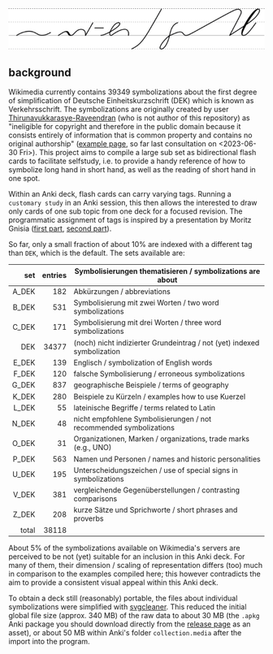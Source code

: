 <img src="./landing_700px.png" width="700" />

## background

Wikimedia currently contains 39349 symbolizations about the first degree
of simplification of Deutsche Einheitskurzschrift (DEK) which is known
as Verkehrsschrift. The symbolizations are originally created by user
[Thirunavukkarasye-Raveendran](https://commons.wikimedia.org/wiki/User:Thirunavukkarasye-Raveendran)
(who is not author of this repository) as "ineligible for copyright and
therefore in the public domain because it consists entirely of
information that is common property and contains no original authorship"
([example
page](https://commons.wikimedia.org/wiki/File:DEK_Deutsche_Einheitskurzschrift_-_Verkehrsschrift_-_Urheber.svg),
so far last consultation on \<2023-06-30 Fri\>). This project aims to
compile a large sub set as bidirectional flash cards to facilitate
selfstudy, i.e. to provide a handy reference of how to symbolize long
hand in short hand, as well as the reading of short hand in one spot.

Within an Anki deck, flash cards can carry varying tags. Running a
`customary study` in an Anki session, this then allows the interested to
draw only cards of one sub topic from one deck for a focused revision.
The programmatic assignment of tags is inspired by a presentation by
Moritz Gnisia ([first
part](https://gnisitricks.de/de/2018/09/Automatisch-Karteikarten-erstellen-Teil-1/),
[second
part](https://gnisitricks.de/de/2020/05/Automatisch-Karteikarten-Teil-2/)).

So far, only a small fraction of about 10% are indexed with a different
tag than `DEK`, which is the default. The sets available are:

|   set | entries | Symbolisierungen thematisieren / symbolizations are about               |
|------:|--------:|-------------------------------------------------------------------------|
| A_DEK |     182 | Abkürzungen / abbreviations                                             |
| B_DEK |     531 | Symbolisierung mit zwei Worten / two word symbolizations                |
| C_DEK |     171 | Symbolisierung mit drei Worten / three word symbolizations              |
|   DEK |   34377 | (noch) nicht indizierter Grundeintrag / not (yet) indexed symbolization |
| E_DEK |     139 | Englisch / symbolization of English words                               |
| F_DEK |     120 | falsche Symbolisierung / erroneous symbolizations                       |
| G_DEK |     837 | geographische Beispiele / terms of geography                            |
| K_DEK |     280 | Beispiele zu Kürzeln / examples how to use Kuerzel                      |
| L_DEK |      55 | lateinische Begriffe / terms related to Latin                           |
| N_DEK |      48 | nicht empfohlene Symbolisierungen / not recommended symbolizations      |
| O_DEK |      31 | Organizationen, Marken / organizations, trade marks (e.g., UNO)         |
| P_DEK |     563 | Namen und Personen / names and historic personalities                   |
| U_DEK |     195 | Unterscheidungszeichen / use of special signs in symbolizations         |
| V_DEK |     381 | vergleichende Gegenüberstellungen / contrasting comparisons             |
| Z_DEK |     208 | kurze Sätze und Sprichworte / short phrases and proverbs                |
| total |   38118 |                                                                         |

About 5% of the symbolizations available on Wikimedia's servers are
perceived to be not (yet) suitable for an inclusion in this Anki deck.
For many of them, their dimension / scaling of representation differs
(too) much in comparison to the examples compiled here; this however
contradicts the aim to provide a consistent visual appeal within this
Anki deck.

To obtain a deck still (reasonably) portable, the files about individual
symbolizations were simplified with
[svgcleaner](https://github.com/RazrFalcon/svgcleaner). This reduced the
initial global file size (approx. 340 MB) of the raw data to about 30 MB
(the `.apkg` Anki package you should download directly from the [release
page](https://github.com/nbehrnd/DEK_VS_svg/releases) as an asset), or
about 50 MB within Anki's folder `collection.media` after the import
into the program.
